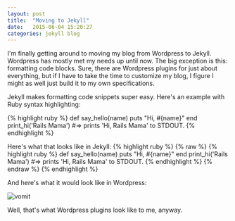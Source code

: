 ```yaml
---
layout: post
title:  "Moving to Jekyll"
date:   2015-06-04 15:20:27
categories: jekyll blog
---
```

I'm finally getting around to moving my blog from Wordpress to Jekyll. Wordpress has mostly met my needs up until now.
The big exception is this: formatting code blocks. Sure, there are Wordpress plugins for just about everything, but if I have to take the time to customize my blog, I figure I might as well just build it to my own specifications.

Jekyll makes formatting code snippets super easy. Here's an example with Ruby syntax highlighting:

{% highlight ruby %}
def say_hello(name)
  puts "Hi, #{name}"
end
print_hi('Rails Mama')
#=> prints 'Hi, Rails Mama' to STDOUT.
{% endhighlight %}

Here's what that looks like in Jekyll:
{% highlight ruby %}
{% raw %}
{% highlight ruby %}
def say_hello(name)
  puts "Hi, #{name}"
end
print_hi('Rails Mama')
#=> prints 'Hi, Rails Mama' to STDOUT.
{% endhighlight %}
{% endraw %}
{% endhighlight %}

And here's what it would look like in Wordpress:

![vomit](../../../../../assets/vomiting_cartoon.jpg)

Well, that's what Wordpress plugins look like to me, anyway.
